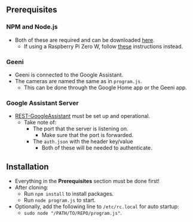 ## Prerequisites
### NPM and Node.js
- Both of these are required and can be downloaded [here](https://github.com/nodesource/distributions).
    - If using a Raspberry Pi Zero W, follow [these](https://www.thepolyglotdeveloper.com/2018/03/install-nodejs-raspberry-pi-zero-w-nodesource/) instructions instead.
### Geeni
- Geeni is connected to the Google Assistant.
- The cameras are named the same as in `program.js`.
    - This can be done through the Google Home app or the Geeni app.
### Google Assistant Server
- [REST-GoogleAssistant](https://github.com/thomasnorris/REST-GoogleAssistant) must be set up and operational.
    - Take note of:
        - The port that the server is listening on.
            - Make sure that the port is forwarded.
        - The `auth.json` with the header key/value
            - Both of these will be needed to authenticate.
## Installation
- Everything in the __Prerequisites__ section must be done first!
- After cloning:
    - Run `npm install` to install packages.
    - Run `node program.js` to start.
- Optionally, add the following line to `/etc/rc.local` for auto startup:
    - `sudo node "/PATH/TO/REPO/program.js"`.